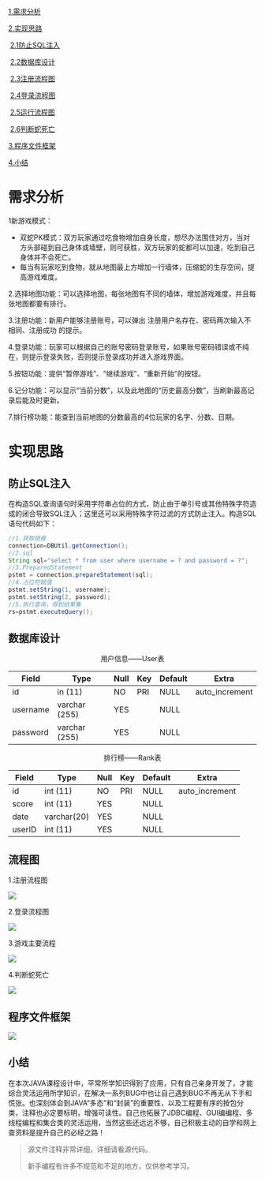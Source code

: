 <a href="#1">1.需求分析</a>

<a href="#2">2.实现思路</a>

​	<a href="#2.1">2.1防止SQL注入</a>

​	<a href="#2.2">2.2数据库设计</a>

​	<a href="#2.3">2.3注册流程图</a>

​	<a href="#2.4">2.4登录流程图</a>

​	<a href="#2.5">2.5运行流程图</a>

​	<a href="#2.6">2.6判断蛇死亡</a>

<a href="#3">3.程序文件框架</a>

<a href="#4">4.小结</a>



# <a name="1">需求分析</a>

1新游戏模式：

- 双蛇PK模式：双方玩家通过吃食物增加自身长度，想尽办法围住对方，当对方头部碰到自己身体或墙壁，则可获胜，双方玩家的蛇都可以加速，吃到自己身体并不会死亡。
- 每当有玩家吃到食物，就从地图最上方增加一行墙体，压缩蛇的生存空间，提高游戏难度。

2.选择地图功能：可以选择地图，每张地图有不同的墙体，增加游戏难度，并且每张地图都要有排行。

3.注册功能：新用户能够注册账号，可以弹出 注册用户名存在、密码两次输入不相同、注册成功 的提示。

4.登录功能：玩家可以根据自己的账号密码登录账号，如果账号密码错误或不纯在，则提示登录失败，否则提示登录成功并进入游戏界面。

5.按钮功能：提供“暂停游戏”、“继续游戏”、“重新开始”的按钮。

6.记分功能：可以显示“当前分数”，以及此地图的“历史最高分数”，当刷新最高记录后能及时更新。

7.排行榜功能：能查到当前地图的分数最高的4位玩家的名字、分数、日期。

# <a name="2">实现思路</a>

## <a name="2.1">防止SQL注入</a>

​		在构造SQL查询语句时采用字符串占位的方式，防止由于单引号或其他特殊字符造成的闭合导致SQL注入；这里还可以采用特殊字符过滤的方式防止注入。构造SQL语句代码如下：

```java
//1.获取链接
connection=DBUtil.getConnection();			
//2.sql
String sql="select * from user where username = ? and password = ?";
//3.PreparedStatement
pstmt = connection.prepareStatement(sql);
//4.占位符赋值
pstmt.setString(1, username);
pstmt.setString(2, password);
//5.执行查询，得到结果集
rs=pstmt.executeQuery();
```

## <a name="2.2">数据库设计</a>

<center>用户信息——User表</center>

| Field    | Type          | Null | Key  | Default | Extra          |
| -------- | ------------- | ---- | ---- | ------- | -------------- |
| id       | in (11)       | NO   | PRI  | NULL    | auto_increment |
| username | varchar (255) | YES  |      | NULL    |                |
| password | varchar (255) | YES  |      | NULL    |                |

<center>排行榜——Rank表</center>

| Field  | Type        | Null | Key  | Default | Extra          |
| ------ | ----------- | ---- | ---- | ------- | -------------- |
| id     | int (11)    | NO   | PRI  | NULL    | auto_increment |
| score  | int (11)    | YES  |      | NULL    |                |
| date   | varchar(20) | YES  |      | NULL    |                |
| userID | int (11)    | YES  |      | NULL    |                |

## 流程图

<a name="2.3">1.注册流程图</a>

![](/设计文档/注册流程图.png)

<a name="2.4">2.登录流程图</a>

![](/设计文档/登录流程图.png)

<a name="2.5">3.游戏主要流程</a>

![](/设计文档/游戏主要流程.png)

<a name="2.6">4.判断蛇死亡</a>

![](/设计文档/判断蛇死亡.png)

## <a name="3">程序文件框架</a>

![](/设计文档/程序文件框架.png)

## <a name="4">小结</a>

​		在本次JAVA课程设计中，平常所学知识得到了应用，只有自己亲身开发了，才能综合灵活运用所学知识，在解决一系列BUG中也让自己遇到BUG不再无从下手和慌张。也深刻体会到JAVA“多态”和“封装”的重要性，以及工程要有序的按包分类，注释也必定要标明，增强可读性。自己也拓展了JDBC编程、GUI编编程、多线程编程和集合类的灵活运用，当然这些还远远不够，自己积极主动的自学和网上查资料是提升自己的必经之路！

> 源文件注释非常详细，详细请看源代码。
>
> 新手编程有许多不规范和不足的地方，仅供参考学习。
